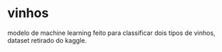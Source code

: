 # vinhos

modelo de machine learning feito para classificar dois tipos de vinhos, dataset retirado do kaggle.
